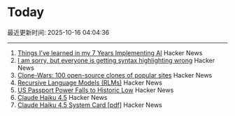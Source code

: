 # Today

最近更新时间: 2025-10-16 04:04:36

--- 
1. [Things I've learned in my 7 Years Implementing AI](https://www.jampa.dev/p/llms-and-the-lessons-we-still-havent) Hacker News
2. [I am sorry, but everyone is getting syntax highlighting wrong](https://tonsky.me/blog/syntax-highlighting/) Hacker News
3. [Clone-Wars: 100 open-source clones of popular sites](https://github.com/GorvGoyl/Clone-Wars) Hacker News
4. [Recursive Language Models (RLMs)](https://alexzhang13.github.io/blog/2025/rlm/) Hacker News
5. [US Passport Power Falls to Historic Low](https://www.henleyglobal.com/newsroom/press-releases/henley-global-mobility-report-oct-2025) Hacker News
6. [Claude Haiku 4.5](https://www.anthropic.com/news/claude-haiku-4-5) Hacker News
7. [Claude Haiku 4.5 System Card [pdf]](https://assets.anthropic.com/m/99128ddd009bdcb/original/Claude-Haiku-4-5-System-Card.pdf) Hacker News
